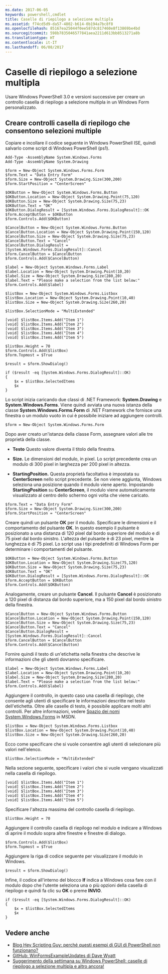 ```yaml
---
ms.date: 2017-06-05
keywords: powershell,cmdlet
title: Caselle di riepilogo a selezione multipla
ms.assetid: f74cd5d9-da57-4802-b614-0b194a7bc8f8
ms.openlocfilehash: 85167ea25044f0ee587dc817460e8f13869be4bd
ms.sourcegitcommit: 598b7835046577841aea2211d613bb8513271a8b
ms.translationtype: HT
ms.contentlocale: it-IT
ms.lasthandoff: 06/08/2017
---
```

# <a name="multiple-selection-list-boxes"></a>Caselle di riepilogo a selezione multipla
Usare Windows PowerShell 3.0 e versioni successive per creare un controllo casella di riepilogo a selezione multipla in un Windows Form personalizzato.

## <a name="create-list-box-controls-that-allow-multiple-selections"></a>Creare controlli casella di riepilogo che consentono selezioni multiple
Copiare e incollare il codice seguente in Windows PowerShell ISE, quindi salvarlo come script di Windows PowerShell (ps1).

```
Add-Type -AssemblyName System.Windows.Forms
Add-Type -AssemblyName System.Drawing

$form = New-Object System.Windows.Forms.Form 
$form.Text = "Data Entry Form"
$form.Size = New-Object System.Drawing.Size(300,200) 
$form.StartPosition = "CenterScreen"

$OKButton = New-Object System.Windows.Forms.Button
$OKButton.Location = New-Object System.Drawing.Point(75,120)
$OKButton.Size = New-Object System.Drawing.Size(75,23)
$OKButton.Text = "OK"
$OKButton.DialogResult = [System.Windows.Forms.DialogResult]::OK
$form.AcceptButton = $OKButton
$form.Controls.Add($OKButton)

$CancelButton = New-Object System.Windows.Forms.Button
$CancelButton.Location = New-Object System.Drawing.Point(150,120)
$CancelButton.Size = New-Object System.Drawing.Size(75,23)
$CancelButton.Text = "Cancel"
$CancelButton.DialogResult = [System.Windows.Forms.DialogResult]::Cancel
$form.CancelButton = $CancelButton
$form.Controls.Add($CancelButton)

$label = New-Object System.Windows.Forms.Label
$label.Location = New-Object System.Drawing.Point(10,20) 
$label.Size = New-Object System.Drawing.Size(280,20) 
$label.Text = "Please make a selection from the list below:"
$form.Controls.Add($label) 

$listBox = New-Object System.Windows.Forms.Listbox 
$listBox.Location = New-Object System.Drawing.Point(10,40) 
$listBox.Size = New-Object System.Drawing.Size(260,20) 

$listBox.SelectionMode = "MultiExtended"

[void] $listBox.Items.Add("Item 1")
[void] $listBox.Items.Add("Item 2")
[void] $listBox.Items.Add("Item 3")
[void] $listBox.Items.Add("Item 4")
[void] $listBox.Items.Add("Item 5")

$listBox.Height = 70
$form.Controls.Add($listBox) 
$form.Topmost = $True

$result = $form.ShowDialog()

if ($result -eq [System.Windows.Forms.DialogResult]::OK)
{
    $x = $listBox.SelectedItems
    $x
}
```

Lo script inizia caricando due classi di .NET Framework: **System.Drawing** e **System.Windows.Forms**. Viene quindi avviata una nuova istanza della classe **System.Windows.Forms.Form** di .NET Framework che fornisce una finestra o un modulo vuoto in cui è possibile iniziare ad aggiungere controlli.

```
$form = New-Object System.Windows.Forms.Form
```

Dopo aver creato un'istanza della classe Form, assegnare valori alle tre proprietà della classe.

-   **Testo** Questo valore diventa il titolo della finestra.

-   **Size.** Le dimensioni del modulo, in pixel. Lo script precedente crea un modulo di 300 pixel in larghezza per 200 pixel in altezza.

-   **StartingPosition.** Questa proprietà facoltativa è impostata su **CenterScreen** nello script precedente. Se non viene aggiunta, Windows seleziona una posizione quando il modulo viene aperto. Impostando **StartingPosition** su **CenterScreen**, il modulo viene automaticamente visualizzato al centro dello schermo ogni volta che viene caricato.

```
$form.Text = "Data Entry Form"
$form.Size = New-Object System.Drawing.Size(300,200) 
$form.StartPosition = "CenterScreen"
```

Creare quindi un pulsante **OK** per il modulo. Specificare le dimensioni e il comportamento del pulsante **OK**. In questo esempio il pulsante è posizionato a una distanza di 120 pixel dal bordo superiore del modulo e di 75 pixel dal bordo sinistro. L'altezza del pulsante è di 23 pixel, mentre la lunghezza è di 75 pixel. Lo script usa i tipi predefiniti di Windows Form per determinare i comportamenti del pulsante.

```
$OKButton = New-Object System.Windows.Forms.Button
$OKButton.Location = New-Object System.Drawing.Size(75,120)
$OKButton.Size = New-Object System.Drawing.Size(75,23)
$OKButton.Text = "OK"
$OKButton.DialogResult = [System.Windows.Forms.DialogResult]::OK
$form.AcceptButton = $OKButton
$form.Controls.Add($OKButton)
```

Analogamente, creare un pulsante **Cancel**. Il pulsante **Cancel** è posizionato a 120 pixel di distanza dal bordo superiore, ma a 150 pixel dal bordo sinistro della finestra.

```
$CancelButton = New-Object System.Windows.Forms.Button
$CancelButton.Location = New-Object System.Drawing.Point(150,120)
$CancelButton.Size = New-Object System.Drawing.Size(75,23)
$CancelButton.Text = "Cancel"
$CancelButton.DialogResult = [System.Windows.Forms.DialogResult]::Cancel
$form.CancelButton = $CancelButton
$form.Controls.Add($CancelButton)
```

Fornire quindi il testo di un'etichetta nella finestra che descrive le informazioni che gli utenti dovranno specificare.

```
$label = New-Object System.Windows.Forms.Label
$label.Location = New-Object System.Drawing.Point(10,20) 
$label.Size = New-Object System.Drawing.Size(280,20) 
$label.Text = "Please make a selection from the list below:"
$form.Controls.Add($label)
```

Aggiungere il controllo, in questo caso una casella di riepilogo, che consente agli utenti di specificare le informazioni descritte nel testo dell'etichetta. Oltre alle caselle di testo, è possibile applicare molti altri controlli. Per altre informazioni, vedere [Spazio dei nomi System.Windows.Forms](http://msdn.microsoft.com/library/k50ex0x9(v=vs.110).aspx) in MSDN.

```
$listBox = New-Object System.Windows.Forms.Listbox 
$listBox.Location = New-Object System.Drawing.Point(10,40) 
$listBox.Size = New-Object System.Drawing.Size(260,20)
```


Ecco come specificare che si vuole consentire agli utenti di selezionare più valori nell'elenco.

```
$listBox.SelectionMode = "MultiExtended"
```

Nella sezione seguente, specificare i valori che si vuole vengano visualizzati nella casella di riepilogo.

```
[void] $listBox.Items.Add("Item 1")
[void] $listBox.Items.Add("Item 2")
[void] $listBox.Items.Add("Item 3")
[void] $listBox.Items.Add("Item 4")
[void] $listBox.Items.Add("Item 5")
```

Specificare l'altezza massima del controllo casella di riepilogo.

```
$listBox.Height = 70
```

Aggiungere il controllo casella di riepilogo nel modulo e indicare a Windows di aprire il modulo sopra altre finestre e finestre di dialogo.

```
$form.Controls.Add($listBox) 
$form.Topmost = $True
```

Aggiungere la riga di codice seguente per visualizzare il modulo in Windows.

```
$result = $form.ShowDialog()
```

Infine, il codice all'interno del blocco **If** indica a Windows cosa fare con il modulo dopo che l'utente seleziona una o più opzioni della casella di riepilogo e quindi fa clic su **OK** o preme **INVIO**.

```
if ($result -eq [System.Windows.Forms.DialogResult]::OK)
{
    $x = $listBox.SelectedItems
    $x
}
```

## <a name="see-also"></a>Vedere anche
- [Blog Hey Scripting Guy: perché questi esempi di GUI di PowerShell non funzionano?](http://go.microsoft.com/fwlink/?LinkId=506644)
- [GitHub: WinFormsExampleUpdates di Dave Wyatt](https://github.com/dlwyatt/WinFormsExampleUpdates)
- [Suggerimento della settimana su Windows PowerShell: caselle di riepilogo a selezione multipla e altro ancora!](http://technet.microsoft.com/library/ff730950.aspx)

